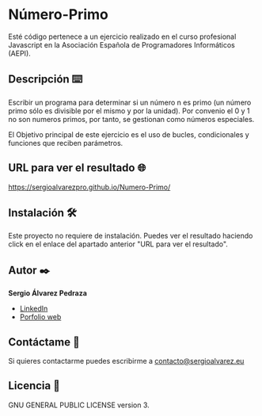 # Número-Primo
Esté código pertenece a un ejercicio realizado en el curso profesional Javascript en la Asociación Española de Programadores Informáticos (AEPI).

## Descripción ⌨️
Escribir un programa para determinar si un número n es primo (un número primo sólo es divisible por el mismo y por la unidad).
Por convenio el 0 y 1 no son numeros primos, por tanto, se gestionan como números especiales.

El Objetivo principal de este ejercicio es el uso de bucles, condicionales y funciones que reciben parámetros.

## URL para ver el resultado 🌐
https://sergioalvarezpro.github.io/Numero-Primo/

## Instalación 🛠️
Este proyecto no requiere de instalación. Puedes ver el resultado haciendo click en el enlace del apartado anterior "URL para ver el resultado".

## Autor ✒️
**Sergio Álvarez Pedraza**

* [LinkedIn](https://www.linkedin.com/in/sergioalvarezpedraza/)
* [Porfolio web](https://sergioalvarez.eu/)

## Contáctame 📧
Si quieres contactarme puedes escribirme a contacto@sergioalvarez.eu

## Licencia 🔑
GNU GENERAL PUBLIC LICENSE version 3.
